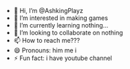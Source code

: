 - 👋 Hi, I’m @AshkingPlayz
- 👀 I’m interested in making games
- 🌱 I’m currently learning nothing...
- 💞️ I’m looking to collaborate on nothing
- 📫 How to reach me???
- 😄 Pronouns: him me i
- ⚡ Fun fact: i have youtube channel

<!---
AshkingPlayz/AshkingPlayz is a ✨ special ✨ repository because its `README.md` (this file) appears on your GitHub profile.
You can click the Preview link to take a look at your changes.
--->
